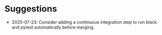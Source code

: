 # Suggestions

- 2025-07-23: Consider adding a continuous integration step to run black and pytest automatically before merging.
